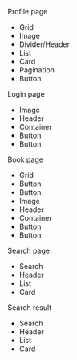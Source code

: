 Profile page
- Grid
- Image
- Divider/Header
- List
- Card
- Pagination
- Button

Login page
- Image
- Header
- Container
- Button
- Button

Book page
- Grid
- Button
- Button
- Image
- Header
- Container
- Button
- Button

Search page
- Search
- Header
- List
- Card

Search result
- Search
- Header
- List
- Card
